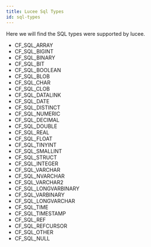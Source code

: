 ```yaml
---
title: Lucee Sql Types
id: sql-types
---
```

 Here we will find the SQL types were supported by lucee.

* CF_SQL_ARRAY
* CF_SQL_BIGINT
* CF_SQL_BINARY
* CF_SQL_BIT
* CF_SQL_BOOLEAN
* CF_SQL_BLOB
* CF_SQL_CHAR
* CF_SQL_CLOB
* CF_SQL_DATALINK
* CF_SQL_DATE
* CF_SQL_DISTINCT
* CF_SQL_NUMERIC
* CF_SQL_DECIMAL
* CF_SQL_DOUBLE
* CF_SQL_REAL
* CF_SQL_FLOAT
* CF_SQL_TINYINT
* CF_SQL_SMALLINT
* CF_SQL_STRUCT
* CF_SQL_INTEGER
* CF_SQL_VARCHAR
* CF_SQL_NVARCHAR
* CF_SQL_VARCHAR2
* CF_SQL_LONGVARBINARY
* CF_SQL_VARBINARY
* CF_SQL_LONGVARCHAR
* CF_SQL_TIME
* CF_SQL_TIMESTAMP
* CF_SQL_REF
* CF_SQL_REFCURSOR
* CF_SQL_OTHER
* CF_SQL_NULL




